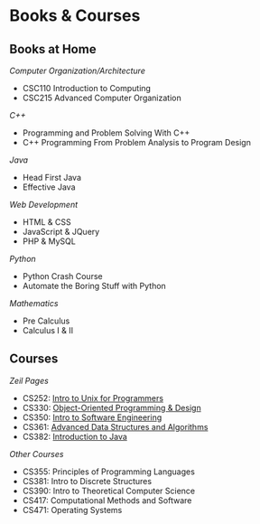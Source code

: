 # Books & Courses

## Books at Home

*Computer Organization/Architecture*
* CSC110 Introduction to Computing
* CSC215 Advanced Computer Organization

*C++*
* Programming and Problem Solving With C++
* C++ Programming From Problem Analysis to Program Design

*Java*
* Head First Java
* Effective Java

*Web Development*
* HTML & CSS
* JavaScript & JQuery
* PHP & MySQL

*Python*
* Python Crash Course
* Automate the Boring Stuff with Python

*Mathematics*
* Pre Calculus
* Calculus I & II


## Courses

*Zeil Pages*
* CS252: [Intro to Unix for Programmers](https://www.cs.odu.edu/~zeil/cs252/latest/Directory/outline/index.html)
* CS330: [Object-Oriented Programming & Design](https://www.cs.odu.edu/~zeil/cs252/latest/Directory/outline/index.html)
* CS350: [Intro to Software Engineering](https://www.cs.odu.edu/~zeil/cs350/latest/Directory/outline/)
*  CS361: [Advanced Data Structures and Algorithms](https://www.cs.odu.edu/~zeil/cs361/latest/Directory/outline/)
*  CS382: [Introduction to Java](https://www.cs.odu.edu/~zeil/cs382/latest/Directory/outline/index.html)

*Other Courses*
* CS355: Principles of Programming Languages
* CS381: Intro to Discrete Structures
* CS390: Intro to Theoretical Computer Science
* CS417: Computational Methods and Software
* CS471: Operating Systems
